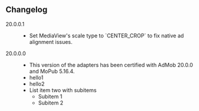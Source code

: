 ## Changelog
<dl>

  <dt type="adapter-version" title="certified-mopub-sdk" value="5.16.4">20.0.0.1</dt>
  <dd>
    <ul type="changelogs">
    	<li>Set MediaView's scale type to `CENTER_CROP` to fix native ad alignment issues.</li>
    </ul>
  </dd>

  <dt type="adapter-version" title="certified-mopub-sdk" value="5.16.4">20.0.0.0</dt>
  <dd>
    <ul type="changelogs">
    	<li>This version of the adapters has been certified with AdMob 20.0.0 and MoPub 5.16.4.</li>
      <li>hello1</li>
      <li>hello2</li>
      <li>List item two with subitems
        <ul>
            <li>Subitem 1</li>
            <li>Subitem 2</li>
        </ul>
      </li>
    </ul>
  </dd>
</dl>
